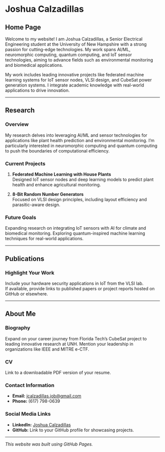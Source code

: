 # Joshua Calzadillas

## Home Page

Welcome to my website! I am Joshua Calzadillas, a Senior Electrical Engineering student at the University of New Hampshire with a strong passion for cutting-edge technologies. My work spans AI/ML, neuromorphic computing, quantum computing, and IoT sensor technologies, aiming to advance fields such as environmental monitoring and biomedical applications.

My work includes leading innovative projects like federated machine learning systems for IoT sensor nodes, VLSI design, and CubeSat power generation systems. I integrate academic knowledge with real-world applications to drive innovation.

---

## Research

### Overview

My research delves into leveraging AI/ML and sensor technologies for applications like plant health prediction and environmental monitoring. I’m particularly interested in neuromorphic computing and quantum computing to push the boundaries of computational efficiency.

### Current Projects

1. **Federated Machine Learning with House Plants**  
   Designed IoT sensor nodes and deep learning models to predict plant health and enhance agricultural monitoring.

2. **8-Bit Random Number Generators**  
   Focused on VLSI design principles, including layout efficiency and parasitic-aware design.

### Future Goals

Expanding research on integrating IoT sensors with AI for climate and biomedical monitoring. Exploring quantum-inspired machine learning techniques for real-world applications.

---

## Publications

### Highlight Your Work

Include your hardware security applications in IoT from the VLSI lab.  
If available, provide links to published papers or project reports hosted on GitHub or elsewhere.

---

## About Me

### Biography

Expand on your career journey from Florida Tech’s CubeSat project to leading innovative research at UNH. Mention your leadership in organizations like IEEE and MITRE e-CTF.

### CV

Link to a downloadable PDF version of your resume.

### Contact Information

- **Email:** jcalzadillas.job@gmail.com  
- **Phone:** (617) 798-0639  

### Social Media Links

- **LinkedIn:** [Joshua Calzadillas](https://www.linkedin.com/in/joshua-calzadillas/)  
- **GitHub:** Link to your GitHub profile for showcasing projects.

---

*This website was built using GitHub Pages.*
